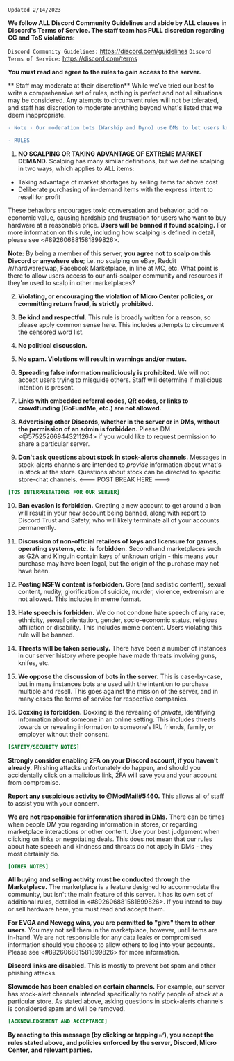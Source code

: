 `Updated 2/14/2023`
 
**We follow ALL Discord Community Guidelines and abide by ALL clauses in Discord's Terms of Service. The staff team has FULL discretion regarding CG and ToS violations:**

   `Discord Community Guidelines:` https://discord.com/guidelines
   `Discord Terms of Service:` https://discord.com/terms

**You must read and agree to the rules to gain access to the server.**

** Staff may moderate at their discretion** While we've tried our best to write a comprehensive set of rules, nothing is perfect and not all situations may be considered. Any atempts to circumvent rules will not be tolerated, and staff has discretion to moderate anything beyond what's listed that we deem inappropriate.
```diff
- Note - Our moderation bots (Warship and Dyno) use DMs to let users know when they've committed infractions. Failure to enable DMs on this server may result in eventual warn, mute, kick, or ban without notification.
```
```diff
- RULES
```
1. **NO SCALPING OR TAKING ADVANTAGE OF EXTREME MARKET DEMAND.** 
Scalping has many similar definitions, but we define scalping in two ways, which applies to ALL items:
 * Taking advantage of market shortages by selling items far above cost
 * Deliberate purchasing of in-demand items with the express intent to resell for profit
 
These behaviors encourages toxic conversation and behavior, add no economic value, causing hardship and frustration for users who want to buy hardware at a reasonable price. **Users will be banned if found scalping.** For more information on this rule, including how scalping is defined in detail, please see <#892606881581899826>.

**Note:** By being a member of this server, **you agree not to scalp on this Discord or anywhere else**; i.e. no scalping on eBay, Reddit /r/hardwareswap, Facebook Marketplace, in line at MC, etc. What point is there to allow users access to our anti-scalper community and resources if they're used to scalp in other marketplaces?
 
2. **Violating, or encouraging the violation of Micro Center policies, or committing return fraud, is strictly prohibited.**

3. **Be kind and respectful.** This rule is broadly written for a reason, so please apply common sense here. This includes attempts to circumvent the censored word list.

4. **No political discussion.**

5. **No spam. Violations will result in warnings and/or mutes.**

6. **Spreading false information __maliciously__ is prohibited.** We will not accept users trying to misguide others. Staff will determine if malicious intention is present.

7. **Links with embedded referral codes, QR codes, or links to crowdfunding (GoFundMe, etc.) are not allowed.**

8. **Advertising other Discords, whether in the server or in DMs, without the permission of an admin is forbidden.** Please DM <@575252669443211264> if you would like to request permission to share a particular server.

9. **Don't ask questions about stock in stock-alerts channels.** Messages in stock-alerts channels are intended to *provide* information about what's in stock at the store. Questions about stock can be directed to specific store-chat channels.
<--- POST BREAK HERE --->
```ini
[TOS INTERPRETATIONS FOR OUR SERVER]
```
10. **Ban evasion is forbidden.** Creating a new account to get around a ban will result in your new account being banned, along with report to Discord Trust and Safety, who will likely terminate all of your accounts permanently.

11. **Discussion of non-official retailers of keys and licensure for games, operating systems, etc. is forbidden.** Secondhand marketplaces such as G2A and Kinguin contain keys of unknown origin - this means your purchase may have been legal, but the origin of the purchase may not have been.

12. **Posting NSFW content is forbidden.** Gore (and sadistic content), sexual content, nudity, glorification of suicide, murder, violence, extremism are not allowed. This includes in meme format.

13. **Hate speech is forbidden.** We do not condone hate speech of any race, ethnicity, sexual orientation, gender, socio-economic status, religious affiliation or disability. This includes meme content. Users violating this rule will be banned.

14. **Threats will be taken seriously.** There have been a number of instances in our server history where people have made threats involving guns, knifes, etc.
 
15. **We oppose the discussion of bots in the server.** This is case-by-case, but in many instances bots are used with the intention to purchase multiple and resell. This goes against the mission of the server, and in many cases the terms of service for respective companies. 

16. **Doxxing is forbidden.** Doxxing is the revealing of *private*, identifying information about someone in an online setting. This includes threats towards or revealing information to someone's IRL friends, family, or employer without their consent.
```ini
[SAFETY/SECURITY NOTES]
```
**Strongly consider enabling 2FA on your Discord account, if you haven't already.** Phishing attacks unfortunately do happen, and should you accidentally click on a malicious link, 2FA will save you and your account from compromise.

**Report any suspicious activity to @ModMail#5460.** This allows all of staff to assist you with your concern.

**We are not responsible for information shared in DMs.** There can be times when people DM you regarding information in stores, or regarding marketplace interactions or other content. Use your best judgement when clicking on links or negotiating deals. This does not mean that our rules about hate speech and kindness and threats do not apply in DMs - they most certainly do.
```ini
[OTHER NOTES]
```
**All buying and selling activity must be conducted through the Marketplace.** The marketplace is a feature designed to accommodate the community, but isn't the main feature of this server. It has its own set of additional rules, detailed in <#892606881581899826>. If you intend to buy or sell hardware here, you must read and accept them.

**For EVGA and Newegg wins, you are permitted to "give" them to other users.** You may not sell them in the marketplace, however, until items are in-hand. We are not responsible for any data leaks or compromised information should you choose to allow others to log into your accounts. Please see <#892606881581899826> for more information.
 
**Discord links are disabled.** This is mostly to prevent bot spam and other phishing attacks.
 
**Slowmode has been enabled on certain channels.** For example, our server has stock-alert channels intended specifically to notify people of stock at a particular store. As stated above, asking questions in stock-alerts channels is considered spam and will be removed.
```ini
[ACKNOWLEDGEMENT AND ACCEPTANCE]
```
**By reacting to this message (by clicking or tapping :white_check_mark:), you accept the rules stated above, and policies enforced by the server, Discord, Micro Center, and relevant parties.**